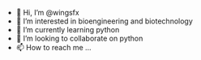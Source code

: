 - 👋 Hi, I’m @wingsfx
- 👀 I’m interested in bioengineering and biotechnology
- 🌱 I’m currently learning python
- 💞️ I’m looking to collaborate on python
- 📫 How to reach me ...

<!---
wingsfx/wingsfx is a ✨ special ✨ repository because its `README.md` (this file) appears on your GitHub profile.
You can click the Preview link to take a look at your changes.
--->
